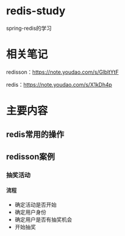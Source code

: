 # redis-study
spring-redis的学习

# 相关笔记
redisson：https://note.youdao.com/s/GlbltYtF

redis：https://note.youdao.com/s/X1kDh4p

# 主要内容
## redis常用的操作
## redisson案例

### 抽奖活动
#### 流程
- 确定活动是否开始
- 确定用户身份
- 确定用户是否有抽奖机会
- 开始抽奖